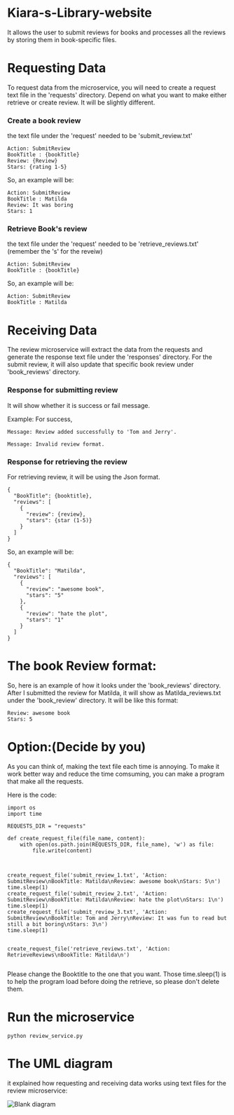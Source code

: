 # Kiara-s-Library-website
It allows the user to submit reviews for books and processes all the reviews by storing them in book-specific files.

# Requesting Data

To request data from the microservice, you will need to create a request text file in the 'requests' directory. Depend on what you want to make either retrieve or create review. It will be slightly different.

###  Create a book review

the text file under the 'request' needed to be 'submit_review.txt'
```
Action: SubmitReview
BookTitle : {bookTitle}
Review: {Review}
Stars: {rating 1-5}
```

So, an example will be:

```
Action: SubmitReview
BookTitle : Matilda
Review: It was boring
Stars: 1
```

###  Retrieve Book's review

the text file under the 'request' needed to be 'retrieve_reviews.txt' (remember the 's' for the reveiw)
```
Action: SubmitReview
BookTitle : {bookTitle}
```

So, an example will be:

```
Action: SubmitReview
BookTitle : Matilda
```
# Receiving Data

The review microservice will extract the data from the requests and generate the response text file under the 'responses' directory. For the submit review, it will also update that specific book review under 'book_reviews' directory.

###  Response for submitting review

It will show whether it is success or fail message. 

Example: For success,
```
Message: Review added successfully to 'Tom and Jerry'.
```

```
Message: Invalid review format.
```

###  Response for retrieving the review

For retrieving review, it will be using the Json format.
```
{
  "BookTitle": {booktitle},
  "reviews": [
    {
      "review": {review},
      "stars": {star (1-5)}
    }
  ]
}

```

So, an example will be:

```
{
  "BookTitle": "Matilda",
  "reviews": [
    {
      "review": "awesome book",
      "stars": "5"
    },
    {
      "review": "hate the plot",
      "stars": "1"
    }
  ]
}

```

# The book Review format:

So, here is an example of how it looks under the 'book_reviews' directory. After I submitted the review for Matilda, it will show as Matilda_reviews.txt under the 'book_review' directory.
It will be like this format:
```
Review: awesome book
Stars: 5
```

# Option:(Decide by you)
As you can think of, making the text file each time is annoying. To make it work better way and reduce the time comsuming, you can make a program that make all the requests.

Here is the code:
```
import os
import time

REQUESTS_DIR = "requests"

def create_request_file(file_name, content):
    with open(os.path.join(REQUESTS_DIR, file_name), 'w') as file:
        file.write(content)



create_request_file('submit_review_1.txt', 'Action: SubmitReview\nBookTitle: Matilda\nReview: awesome book\nStars: 5\n')
time.sleep(1)
create_request_file('submit_review_2.txt', 'Action: SubmitReview\nBookTitle: Matilda\nReview: hate the plot\nStars: 1\n')
time.sleep(1)
create_request_file('submit_review_3.txt', 'Action: SubmitReview\nBookTitle: Tom and Jerry\nReview: It was fun to read but still a bit boring\nStars: 3\n')
time.sleep(1)


create_request_file('retrieve_reviews.txt', 'Action: RetrieveReviews\nBookTitle: Matilda\n')


```
Please change the Booktitle to the one that you want. Those time.sleep(1) is to help the program load before doing the retrieve, so please don't delete them.

# Run the microservice

```
python review_service.py
```
# The UML diagram
it explained how requesting and receiving data works using text files for the review microservice:


![Blank diagram](https://github.com/user-attachments/assets/fa57d93a-9bd4-496d-9950-a6a0170fc447)
